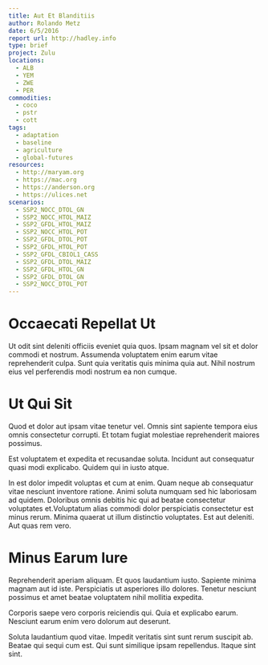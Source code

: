 ```yaml
---
title: Aut Et Blanditiis
author: Rolando Metz
date: 6/5/2016
report url: http://hadley.info
type: brief
project: Zulu
locations:
  - ALB
  - YEM
  - ZWE
  - PER
commodities:
  - coco
  - pstr
  - cott
tags:
  - adaptation
  - baseline
  - agriculture
  - global-futures
resources:
  - http://maryam.org
  - https://mac.org
  - https://anderson.org
  - https://ulices.net
scenarios:
  - SSP2_NOCC_DTOL_GN
  - SSP2_NOCC_HTOL_MAIZ
  - SSP2_GFDL_HTOL_MAIZ
  - SSP2_NOCC_HTOL_POT
  - SSP2_GFDL_DTOL_POT
  - SSP2_GFDL_HTOL_POT
  - SSP2_GFDL_CBIOL1_CASS
  - SSP2_GFDL_DTOL_MAIZ
  - SSP2_GFDL_HTOL_GN
  - SSP2_GFDL_DTOL_GN
  - SSP2_NOCC_DTOL_POT
---
```

# Occaecati Repellat Ut
Ut odit sint deleniti officiis eveniet quia quos. Ipsam magnam vel sit et dolor commodi et nostrum. Assumenda voluptatem enim earum vitae reprehenderit culpa. Sunt quia veritatis quis minima quia aut. Nihil nostrum eius vel perferendis modi nostrum ea non cumque.

# Ut Qui Sit
Quod et dolor aut ipsam vitae tenetur vel. Omnis sint sapiente tempora eius omnis consectetur corrupti. Et totam fugiat molestiae reprehenderit maiores possimus.
 Est voluptatem et expedita et recusandae soluta. Incidunt aut consequatur quasi modi explicabo. Quidem qui in iusto atque.
 In est dolor impedit voluptas et cum at enim. Quam neque ab consequatur vitae nesciunt inventore ratione. Animi soluta numquam sed hic laboriosam ad quidem. Doloribus omnis debitis hic qui ad beatae consectetur voluptates et.Voluptatum alias commodi dolor perspiciatis consectetur est minus rerum. Minima quaerat ut illum distinctio voluptates. Est aut deleniti. Aut quas rem vero.

# Minus Earum Iure
Reprehenderit aperiam aliquam. Et quos laudantium iusto. Sapiente minima magnam aut id iste. Perspiciatis ut asperiores illo dolores. Tenetur nesciunt possimus et amet beatae voluptatem nihil mollitia expedita.
 Corporis saepe vero corporis reiciendis qui. Quia et explicabo earum. Nesciunt earum enim vero dolorum aut deserunt.
 Soluta laudantium quod vitae. Impedit veritatis sint sunt rerum suscipit ab. Beatae qui sequi cum est. Qui sunt similique ipsam repellendus. Itaque sint sint.
